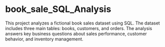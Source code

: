 # book_sale_SQL_Analysis
This project analyzes a fictional book sales dataset using SQL. The dataset includes three main tables: books, customers, and orders. The analysis answers key business questions about sales performance, customer behavior, and inventory management.
